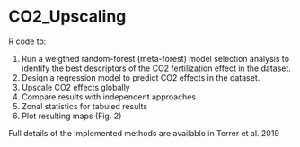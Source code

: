 # CO2_Upscaling
R code to:

1. Run a weigthed random-forest (meta-forest) model selection analysis to identify the best descriptors of the CO2 fertilization effect in the dataset.
2. Design a regression model to predict CO2 effects in the dataset.
3. Upscale CO2 effects globally
4. Compare results with independent approaches
5. Zonal statistics for tabuled results
6. Plot resulting maps (Fig. 2)

Full details of the implemented methods are available in Terrer et al. 2019

